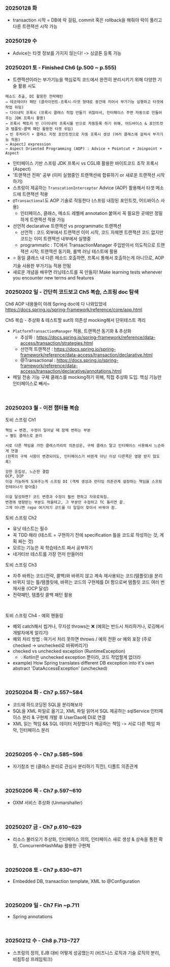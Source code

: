 ### 20250128 화

- transaction 시작 = DB에 락 걸림, commit 혹은 rollback을 해줘야 락이 풀리고 다른 트랜잭션 시작 가능

### 20250129 수

- Advice는 타겟 정보를 가지지 않는다! -> 싱글톤 등록 가능

### 20250201 토 - Finished Ch6 (p.500 ~ p.555)

- 트랜잭션이라는 부가기능을 핵심로직 코드에서 완전히 분리시키기 위해 다양한 기술 활용 시도

```
메소드 추출, DI 활용한 전략패턴 
→ 데코레이터 패턴 (클라이언트-프록시-타겟 형태로 중간에 끼어서 부가기능 실행하고 타겟에 작업 위임) 
→ 다이내믹 프록시 (프록시 클래스 직접 만들기 귀찮아서, 인터페이스 주면 자동으로 만들어주는 JDK 프록시 활용)
→ 프록시 팩토리 빈 (다이내믹 프록시를 빈으로 자동등록 하기 위해, 어드바이스 & 포인트컷과 템플릿-콜백 패턴 활용헌 타겟 위임)
→ 빈 후처리기 + 클래스 지정 포인트컷으로 자동 프록시 생성 (여러 클래스에 걸쳐서 부가기능 적용)
→ AspectJ expression
→ Aspect Oriented Programming (AOP) : Advice + Pointcut + Joinpoint + Aspect
```

- 인터페이스 기반 스프링 JDK 프록시 vs CGLIB 활용한 바이트코드 조작 프록시 (Aspect)
- '트랜잭션 전파' 공부 (이미 실행중인 트랜잭션에 합류하기 or 새로운 트랜잭션 시작하기)
- 스프링이 제공하는 `TranscationInterceptor` Advice (AOP) 활용해서 타겟 메소드에 트랜잭션 적용
- `@Transactional`도 AOP 기술로 작동한다 (스프링 내장된 포인트컷, 어드바이스 사용)
  - 인터페이스, 클래스, 메소드 레벨에 annotation 붙여서 꼭 필요한 곳에만 정밀하게 트랜잭션 적용 가능
- 선언적 declarative 트랜잭션 vs programmatic 트랜잭션
  - 선언적 : 코드 외부에서 트랜잭션 이미 시작, 코드 자체엔 트랜잭션 코드 없지만 코드는 이미 트랜잭션 내부에서 실행중
  - programmatic : TC에서 TransactionManager 주입받아서 의도적으로 트랜잭션 시작; 트랜잭션 동기화, 롤백 러닝 테스트에 활용
- ⭐️ 동일 클래스 내 다른 메소드 호출하면, 프록시 통해서 호출하는게 아니므로, AOP 기술 사용한 부가기능 적용 안됨
- 새로운 개념을 배우면 러닝테스트를 꼭 만들자! Make learning tests whenever you encounter new terms and features

### 20250202 일 - 간단히 코드보고 Ch5 복습, 스프링 doc 탐색

Ch6 AOP 내용들이 아래 Spring doc에 다 나와있었네
https://docs.spring.io/spring-framework/reference/core/aop.html


Ch5 복습 - 추상화 & 테스트할 sut의 의존성 mocking해서 단위테스트 격리

- `PlatformTransactionManager` 적용, 트랜잭션 동기화 & 추상화
  - 추상화 : https://docs.spring.io/spring-framework/reference/data-access/transaction/strategies.html
  - 선언적 트랜잭션 : https://docs.spring.io/spring-framework/reference/data-access/transaction/declarative.html
  - @Transactional : https://docs.spring.io/spring-framework/reference/data-access/transaction/declarative/annotations.html
- 메일 전송 기능 구체 클래스를 mocking하기 위해, 직접 추상화 도입. 핵심 기능만 인터페이스로 빼서~

<br>

### 20250203 월 - 이전 챕터들 복습

토비 스프링 Ch1

```
책임 = 변경, 수정이 일어날 때 함께 변하는 부분
→ 별도 클래스로 분리

서로 다른 책임을 가진 클래스끼리의 의존성은, 구체 클래스 말고 인터페이스 사용해서 느슨하게 연결 
(한쪽의 구체 사항이 변경되어도, 인터페이스가 바뀐게 아닌 이상 다른쪽은 영향 받지 않도록)

강한 응집성, 느슨한 결합
OCP, DIP
이걸 가능하게 도와주는게 스프링 DI (객체 생성과 런타임 의존관계 설정하는 책임을 스프링 컨테이너가 맡아줌)

이걸 달성하면? 코드 변경과 수정이 훨씬 편하고 자유로워짐.
변경에 영향받는 부분도 적을테고, 그 부분만 수정하고 TC 돌리면 끝.
그게 아니면 repo 여기저기 코드를 다 일일이 찾아서 바꿔야 함.
```

토비 스프링 Ch2
- 유닛 테스트는 필수
- 꼭 TDD 해라 (테스트 = 구현하기 전에 specification 틀을 코드로 작성하는 것, 계획 짜는 것)
- 모르는 기능은 꼭 학습테스트 짜서 공부하기
- 네거티브 테스트를 가장 먼저 만들어라

토비 스프링 Ch3
- 자주 바뀌는 코드(전략, 콜백)와 바뀌지 않고 계속 재사용되는 코드(템플릿)을 분리
- 바뀌지 않는 틀/템플릿에, 바뀌는 코드의 구현체를 DI 함으로써 템플릿 코드 여러 번 재사용 (OCP 달성)
- 전략패턴, 템플릿 콜백 패턴 활용

<br>

토비 스프링 Ch4 - 예외 핸들링
- 예외 catch해서 씹거나, 무지성 throws는 ❌ (예외는 반드시 처리하거나, 로깅해서 개발자에게 알리기)
- 예외 처리 방법 : 여기서 처리 못하면 throws / 예외 전환 or 예외 포장 (주로 checked -> unchecked로 바꿔버리기)
- checked vs unchecked exception (RuntimeException)
  - 💡Kotlin은 unchecked exception 뿐이라, 코드 작업할게 없더라
- example) How Spring translates different DB exception into it's own abstract 'DataAccessException' (unchecked)

<br>

### 20250204 화 - Ch7 p.557~584

- 코드에 하드코딩된 SQL을 분리해보자
- SQL을 XML 파일로 옮기고, XML 파일 읽어서 SQL 제공하는 sqlService 인터페이스 분리 & 구현체 개발 후 UserDao에 DI로 연결
- XML 읽는 책임 && SQL 데이터 저장했다가 제공하는 책임 -> 서로 다른 책임 파악, 인터페이스 분리

<br>

### 20250205 수 - Ch7 p.585~596
- 자기참조 빈 (클래스 분리로 관심사 분리하기 직전), 디폴트 의존관계

<br>

### 20250206 목 - Ch7 p.597~610

- OXM 서비스 추상화 (Unmarshaller)

<br>

### 20250207 금 - Ch7 p.610~629

- 리소스 불러오기 추상화, 인터페이스 의의, 인터페이스 새로 생성 & 상속을 통한 확장, ConcurrentHashMap 활용한 구현체

<br>

### 20250208 토 - Ch7 p.630~671

- Embedded DB, transaction template, XML to @Configuration

<br>

### 20250209 일 - Ch7 Fin ~p.711

- Spring annotations

<br>

### 20250212 수 - Ch8 p.713~727

- 스프링의 정의, EJB 대비 어떻게 성공했는지 (비즈니스 로직과 기술 로직의 분리, 비침투성 프레임워크)



